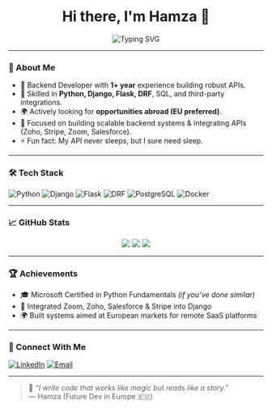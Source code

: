 <h1 align="center">Hi there, I'm Hamza 👋</h1>

<p align="center">
  <img src="https://readme-typing-svg.demolab.com?font=Fira+Code&pause=1000&center=true&vCenter=true&width=435&lines=Backend+Developer;Python+%7C+Django+%7C+Flask+%7C+DRF;Open+to+Work+%F0%9F%9A%80;Passionate+Problem+Solver" alt="Typing SVG" />
</p>

---

### 🚀 About Me

- 🔧 Backend Developer with **1+ year** experience building robust APIs.
- 🧠 Skilled in **Python, Django, Flask, DRF**, SQL, and third-party integrations.
- 🌍 Actively looking for **opportunities abroad (EU preferred)**.
- 🎯 Focused on building scalable backend systems & integrating APIs (Zoho, Stripe, Zoom, Salesforce).
- ⚡ Fun fact: My API never sleeps, but I sure need sleep.

---

### 🛠️ Tech Stack

![Python](https://img.shields.io/badge/Python-3670A0?style=for-the-badge&logo=python&logoColor=ffdd54)
![Django](https://img.shields.io/badge/Django-%23092E20.svg?style=for-the-badge&logo=django&logoColor=white)
![Flask](https://img.shields.io/badge/Flask-000000?style=for-the-badge&logo=flask&logoColor=white)
![DRF](https://img.shields.io/badge/DRF-red?style=for-the-badge)
![PostgreSQL](https://img.shields.io/badge/PostgreSQL-316192?style=for-the-badge&logo=postgresql&logoColor=white)
![Docker](https://img.shields.io/badge/Docker-%230db7ed.svg?style=for-the-badge&logo=docker&logoColor=white)

---

### 📈 GitHub Stats

<p align="center">
  <img src="https://github-readme-streak-stats.herokuapp.com?user=hamzaabialal&theme=algolia&hide_border=true" />
  <img src="https://github-readme-stats.vercel.app/api?username=hamzaabialal&show_icons=true&theme=algolia" />
  <img src="https://github-readme-stats.vercel.app/api/top-langs/?username=hamzaabialal&layout=compact&theme=algolia" />
</p>

---

### 🏆 Achievements

- 🎓 Microsoft Certified in Python Fundamentals *(if you’ve done similar)*
- 🔐 Integrated Zoom, Zoho, Salesforce & Stripe into Django
- 🌍 Built systems aimed at European markets for remote SaaS platforms

---

### 🤝 Connect With Me

[![LinkedIn](https://img.shields.io/badge/LinkedIn-blue?style=for-the-badge&logo=linkedin)](https://www.linkedin.com/in/hamza-bilal-600968245/)
[![Email](https://img.shields.io/badge/Email-hamza@example.com-red?style=for-the-badge&logo=gmail)](mailto:hamzaabialal@gmail.com)

---

> 💼 *“I write code that works like magic but reads like a story.”*  
> — Hamza (Future Dev in Europe 🇪🇺)
